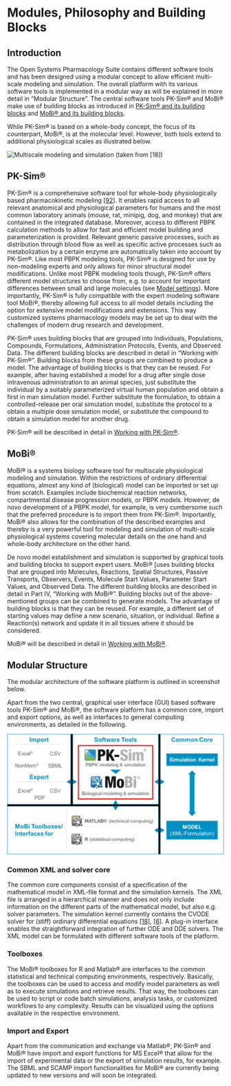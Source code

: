 # Modules, Philosophy and Building Blocks

## Introduction

The Open Systems Pharmacology Suite contains different software tools and has been designed using a modular concept to allow efficient multi-scale modeling and simulation. The overall platform with its various software tools is implemented in a modular way as will be explained in more detail in “Modular Structure”. The central software tools PK-Sim® and MoBi® make use of building blocks as introduced in [PK-Sim® and its building blocks](#pk-sim) and [MoBi® and its building blocks](#mobi).
  
While PK-Sim® is based on a whole-body concept, the focus of its counterpart, MoBi®, is at the molecular level. However, both tools extend to additional physiological scales as illustrated below.

![Multiscale modeling and simulation (taken from [[18](../references.md#18)])](../assets/images/part-2/Eissing_et_al_Frontiers_2011_Figure1.jpg)

## PK-Sim®

PK-Sim® is a comprehensive software tool for whole-body physiologically based pharmacokinetic modeling \[[92](../references.md#92)\]. It enables rapid access to all relevant anatomical and physiological parameters for humans and the most common laboratory animals (mouse, rat, minipig, dog, and monkey) that are contained in the integrated database. Moreover, access to different PBPK calculation methods to allow for fast and efficient model building and parameterization is provided. Relevant generic passive processes, such as distribution through blood flow as well as specific active processes such as metabolization by a certain enzyme are automatically taken into account by PK-Sim®. Like most PBPK modeling tools, PK-Sim® is designed for use by non-modeling experts and only allows for minor structural model modifications. Unlike most PBPK modeling tools though, PK-Sim® offers different model structures to choose from, e.g. to account for important differences between small and large molecules (see [Model settings](../part-3/pk-sim-simulations.md#model-settings)). More importantly, PK-Sim® is fully compatible with the expert modeling software tool MoBi®, thereby allowing full access to all model details including the option for extensive model modifications and extensions. This way customized systems pharmacology models may be set up to deal with the challenges of modern drug research and development.

PK-Sim® uses building blocks that are grouped into Individuals, Populations, Compounds, Formulations, Administration Protocols, Events, and Observed Data. The different building blocks are described in detail in “Working with PK-Sim®”. Building blocks from these groups are combined to produce a model. The advantage of building blocks is that they can be reused. For example, after having established a model for a drug after single dose intravenous administration to an animal species, just substitute the individual by a suitably parameterized virtual human population and obtain a first in man simulation model. Further substitute the formulation, to obtain a controlled-release per oral simulation model, substitute the protocol to a obtain a multiple dose simulation model, or substitute the compound to obtain a simulation model for another drug.

PK-Sim® will be described in detail in [Working with PK-Sim®](../part-3/pk-sim-quick-guide‌.md).

## MoBi®

MoBi® is a systems biology software tool for multiscale physiological modeling and simulation. Within the restrictions of ordinary differential equations, almost any kind of (biological) model can be imported or set up from scratch. Examples include biochemical reaction networks, compartmental disease progression models, or PBPK models. However, de novo development of a PBPK model, for example, is very cumbersome such that the preferred procedure is to import them from PK-Sim®. Importantly, MoBi® also allows for the combination of the described examples and thereby is a very powerful tool for modeling and simulation of multi-scale physiological systems covering molecular details on the one hand and whole-body architecture on the other hand.

De novo model establishment and simulation is supported by graphical tools and building blocks to support expert users. MoBi® [uses building blocks that are grouped into Molecules, Reactions, Spatial Structures, Passive Transports, Observers, Events, Molecule Start Values, Parameter Start Values, and Observed Data. The different building blocks are described in detail in Part IV, “Working with MoBi®”. Building blocks out of the above-mentioned groups can be combined to generate models. The advantage of building blocks is that they can be reused. For example, a different set of starting values may define a new scenario, situation, or individual. Refine a Reaction(s) network and update it in all tissues where it should be considered.

MoBi® will be described in detail in [Working with MoBi®](../part-4/irst-steps.md).

## Modular Structure‌

The modular architecture of the software platform is outlined in screenshot below.

Apart from the two central, graphical user interface (GUI) based software tools PK-Sim® and MoBi®, the software platform has a common core, import and export options, as well as interfaces to general computing environments, as detailed in the following.

![Modular structure of the software platform](../assets/images/part-2/Eissing_et_al_Frontiers_2011_Figure2.jpg)

### Common XML and solver core‌

The common core components consist of a specification of the mathematical model in XML-file format and the simulation kernels. The XML file is arranged in a hierarchical manner and does not only include information on the different parts of the mathematical model, but also e.g. solver parameters. The simulation kernel currently contains the CVODE solver for (stiff) ordinary differential equations \[[18](../references.md#18)\], \[[6](../references.md#6)\]. A plug-in interface enables the straightforward integration of further ODE and DDE solvers. The XML model can be formulated with different software tools of the platform.

### Toolboxes‌

The MoBi® toolboxes for R and Matlab® are interfaces to the common statistical and technical computing environments, respectively. Basically, the toolboxes can be used to access and modify model parameters as well as to execute simulations and retrieve results. That way, the toolboxes can be used to script or code batch simulations, analysis tasks, or customized workflows to any complexity. Results can be visualized using the options available in the respective environment.

### Import and Export‌

Apart from the communication and exchange via Matlab®, PK-Sim® and MoBi® have import and export functions for MS Excel® that allow for the import of experimental data or the export of simulation results, for example. The SBML and SCAMP import functionalities for MoBi® are currently being updated to new versions and will soon be integrated.
